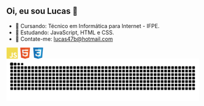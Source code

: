 ## Oi, eu sou Lucas 👋

- 🔭 Cursando: Técnico em Informática para Internet - IFPE.
- 🌱 Estudando: JavaScript, HTML e CSS.
- 📧 Contate-me: lucas47b@hotmail.com


<div>
   <img align="center" alt="lucas-Js" height="30" width="30" src="https://raw.githubusercontent.com/devicons/devicon/master/icons/javascript/javascript-plain.svg">
   <img align="center" alt="lucas-HTML" height="30" width="30" src="https://raw.githubusercontent.com/devicons/devicon/master/icons/html5/html5-original.svg">
  <img align="center" alt="lucas-CSS" height="30" width="30" src="https://raw.githubusercontent.com/devicons/devicon/master/icons/css3/css3-original.svg">
</div>

<picture align="center">
  <source media="(prefers-color-scheme: dark)" srcset="https://raw.githubusercontent.com/lucasspimentell/lucasspimentell/output/github-contribution-grid-snake-dark.svg">
  <source media="(prefers-color-scheme: light)" srcset="https://raw.githubusercontent.com/lucasspimentell/lucasspimentell/output/github-contribution-grid-snake-dark.svg">
  <img align="center" alt="github contribution grid snake animation" src="https://raw.githubusercontent.com/lucasspimentell/lucasspimentell/output/github-contribution-grid-snake.svg">
</picture>


